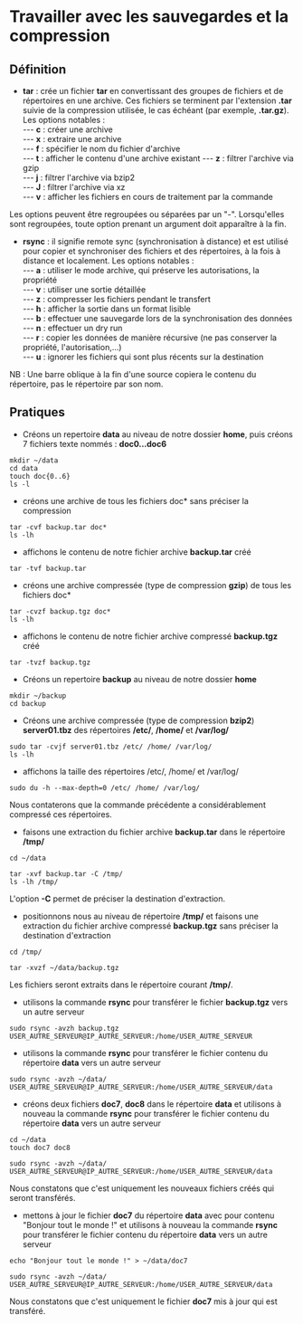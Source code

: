# Travailler avec les sauvegardes et la compression

## Définition

- **tar** : crée un fichier **tar** en convertissant des groupes de fichiers et de répertoires en une archive. Ces fichiers se terminent par l'extension **.tar** suivie de la compression utilisée, le cas échéant (par exemple, **.tar.gz**). Les options notables : <br>
--- **c** : créer une archive <br>
--- **x** : extraire une archive <br>
--- **f** : spécifier le nom du fichier d'archive <br>
--- **t** : afficher le contenu d'une archive existant
--- **z** : filtrer l'archive via gzip <br>
--- **j** : filtrer l'archive via bzip2 <br>
--- **J** : filtrer l'archive via xz <br>
--- **v** : afficher les fichiers en cours de traitement par la commande <br>

Les options peuvent être regroupées ou séparées par un "-". Lorsqu'elles sont regroupées, toute option prenant un argument doit apparaître à la fin.

- **rsync** : il signifie remote sync (synchronisation à distance) et est utilisé pour copier et synchroniser des fichiers et des répertoires, à la fois à distance et localement. Les options notables : <br>
--- **a** : utiliser le mode archive, qui préserve les autorisations, la propriété <br>
--- **v** : utiliser une sortie détaillée <br>
--- **z** : compresser les fichiers pendant le transfert <br>
--- **h** : afficher la sortie dans un format lisible <br>
--- **b** : effectuer une sauvegarde lors de la synchronisation des données <br>
--- **n** : effectuer un dry run <br>
--- **r** : copier les données de manière récursive (ne pas conserver la propriété, l'autorisation,...) <br>
--- **u** : ignorer les fichiers qui sont plus récents sur la destination <br>

NB : Une barre oblique à la fin d'une source copiera le contenu du répertoire, pas le répertoire par son nom.

## Pratiques

- Créons un repertoire **data** au niveau de notre dossier **home**, puis créons 7 fichiers texte nommés : **doc0...doc6**

```
mkdir ~/data
cd data
touch doc{0..6}
ls -l
```

- créons une archive de tous les fichiers doc* sans préciser la compression

```
tar -cvf backup.tar doc*
ls -lh
```

- affichons le contenu de notre fichier archive **backup.tar** créé

```
tar -tvf backup.tar
```

- créons une archive compressée (type de compression **gzip**) de tous les fichiers doc*

```
tar -cvzf backup.tgz doc*
ls -lh
```

- affichons le contenu de notre fichier archive compressé **backup.tgz** créé

```
tar -tvzf backup.tgz
```

- Créons un repertoire **backup** au niveau de notre dossier **home**

```
mkdir ~/backup
cd backup
```

- Créons une archive compressée (type de compression **bzip2**) **server01.tbz** des répertoires **/etc/**, **/home/** et **/var/log/**

```
sudo tar -cvjf server01.tbz /etc/ /home/ /var/log/
ls -lh
```

- affichons la taille des répertoires /etc/, /home/ et /var/log/

```
sudo du -h --max-depth=0 /etc/ /home/ /var/log/
```

Nous contaterons que la commande précédente a considérablement compressé ces répertoires.

- faisons une extraction du fichier archive **backup.tar** dans le répertoire **/tmp/**

```
cd ~/data
```

```
tar -xvf backup.tar -C /tmp/
ls -lh /tmp/
```

L'option **-C** permet de préciser la destination d'extraction.

- positionnons nous au niveau de répertoire **/tmp/** et faisons une extraction du fichier archive compressé **backup.tgz** sans préciser la destination d'extraction

```
cd /tmp/
```

```
tar -xvzf ~/data/backup.tgz
```

Les fichiers seront extraits dans le répertoire courant **/tmp/**.

- utilisons la commande **rsync** pour transférer le fichier **backup.tgz** vers un autre serveur

```
sudo rsync -avzh backup.tgz USER_AUTRE_SERVEUR@IP_AUTRE_SERVEUR:/home/USER_AUTRE_SERVEUR
```

- utilisons la commande **rsync** pour transférer le fichier contenu du répertoire **data** vers un autre serveur

```
sudo rsync -avzh ~/data/ USER_AUTRE_SERVEUR@IP_AUTRE_SERVEUR:/home/USER_AUTRE_SERVEUR/data
```

- créons deux fichiers **doc7**, **doc8** dans le répertoire **data** et utilisons à nouveau la commande **rsync** pour transférer le fichier contenu du répertoire **data** vers un autre serveur

```
cd ~/data
touch doc7 doc8
```

```
sudo rsync -avzh ~/data/ USER_AUTRE_SERVEUR@IP_AUTRE_SERVEUR:/home/USER_AUTRE_SERVEUR/data
```

Nous constatons que c'est uniquement les nouveaux fichiers créés qui seront transférés.

- mettons à jour le fichier **doc7** du répertoire **data** avec pour contenu "Bonjour tout le monde !" et utilisons à nouveau la commande **rsync** pour transférer le fichier contenu du répertoire **data** vers un autre serveur

```
echo "Bonjour tout le monde !" > ~/data/doc7
```

```
sudo rsync -avzh ~/data/ USER_AUTRE_SERVEUR@IP_AUTRE_SERVEUR:/home/USER_AUTRE_SERVEUR/data
```

Nous constatons que c'est uniquement le fichier **doc7** mis à jour qui est transféré.